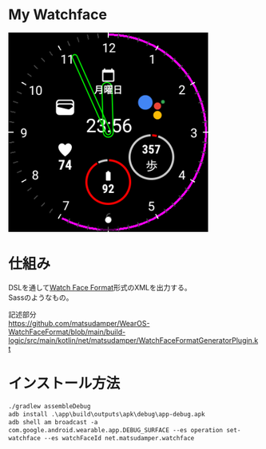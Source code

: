 # My Watchface
<img width="400" src="README/face.png">

# 仕組み
DSLを通して[Watch Face Format](https://developer.android.com/training/wearables/wff)形式のXMLを出力する。  
Sassのようなもの。  

記述部分  
https://github.com/matsudamper/WearOS-WatchFaceFormat/blob/main/build-logic/src/main/kotlin/net/matsudamper/WatchFaceFormatGeneratorPlugin.kt  

# インストール方法
```shell
./gradlew assembleDebug
adb install .\app\build\outputs\apk\debug\app-debug.apk
adb shell am broadcast -a com.google.android.wearable.app.DEBUG_SURFACE --es operation set-watchface --es watchFaceId net.matsudamper.watchface
```
